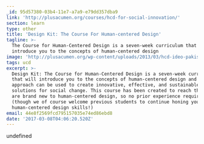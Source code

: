 ```yaml
---
_id: 95d57380-03b4-11e7-a7a9-e79dd357dba9
link: 'http://plusacumen.org/courses/hcd-for-social-innovation/'
section: learn
type: other
title: 'Design Kit: The Course For Human-centered Design'
tagline: >-
  The Course for Human-Centered Design is a seven-week curriculum that will
  introduce you to the concepts of human-centered design
image: 'http://plusacumen.org/wp-content/uploads/2013/03/hcd-ideo-pakistan.jpg'
tags: ucd
excerpt: >-
  ​​Design Kit: The Course for Human-Centered Design is a seven-week curriculum
  that will introduce you to the concepts of human-centered design and how this
  approach can be used to create innovative, effective, and sustainable
  solutions for social change. This course has been created to reach those who
  are brand new to human-centered design, so no prior experience required
  (though we of course welcome previous students to continue honing your
  human-centered design skills!)
email: 44e8f2569fcd795157035e74ed86ebd8
date: '2017-03-08T04:06:20.520Z'
---
```

undefined
